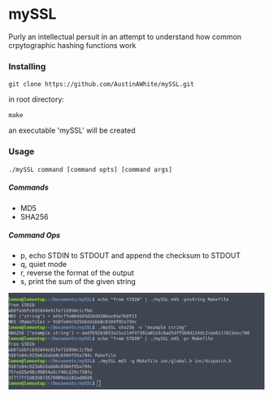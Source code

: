 # mySSL
Purly an intellectual persuit in an attempt to understand how common crpytographic hashing functions work


### Installing

```
git clone https://github.com/AustinAWhite/mySSL.git
```
in root directory:
```
make
```
an executable 'mySSL' will be created

### Usage

```
./mySSL command [command opts] [command args]
```
##### Commands
* MD5
* SHA256

##### Command Ops
* p, echo STDIN to STDOUT and append the checksum to STDOUT
* q, quiet mode
* r, reverse the format of the output
* s, print the sum of the given string

![Alt text](demo.png)
